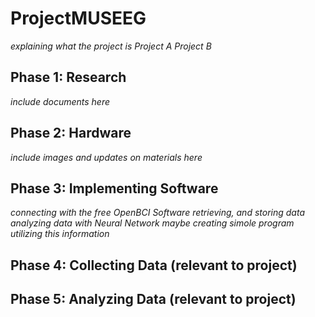 # ProjectMUSEEG
*explaining what the project is*
*Project A*
*Project B*
## Phase 1: Research
*include documents here*
## Phase 2: Hardware 
*include images and updates on materials here*
## Phase 3: Implementing Software
*connecting with the free OpenBCI Software*
*retrieving, and storing data*
*analyzing data with Neural Network*
*maybe creating simole program utilizing this information*
## Phase 4: Collecting Data (relevant to project)
## Phase 5: Analyzing Data (relevant to project)
